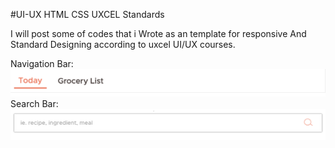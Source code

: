 #UI-UX HTML CSS UXCEL Standards

I will post some of codes that i Wrote as an template for responsive And Standard Designing according to uxcel UI/UX courses.


Navigation Bar: 
![Image of Navigation Bars](https://raw.githubusercontent.com/Re9iNee/UI-UX/master/Images/2.png)
Search Bar: 
![Image of Search Bars](https://raw.githubusercontent.com/Re9iNee/UI-UX/master/Images/1.png)
